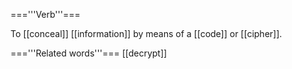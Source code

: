 ==='''Verb'''===

To [[conceal]] [[information]] by means of a [[code]] or [[cipher]].

==='''Related words'''===
[[decrypt]]